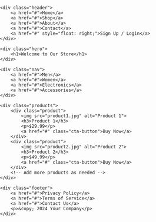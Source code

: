 <!DOCTYPE html>
<html lang="en">
<head>
    <meta charset="UTF-8">
    <meta name="viewport" content="width=device-width, initial-scale=1.0">
    <title>E-Commerce Landing Page</title>
    <style>
        body {
            font-family: Arial, sans-serif;
            margin: 0;
            padding: 0;
        }
        .header {
            background-color: #333;
            color: rgba(245, 248, 250, 0.918);
            padding: 10px 0;
            text-align: center;
        }
        .header a {
            color: rgba(225, 230, 233, 0.87);
            text-decoration: none;
            padding: 0 15px;
        }
        .hero {
            background: url('hero-image.jpg') no-repeat center center/cover;
            height: 300px;
            color: white;
            text-align: center;
            display: flex;
            align-items: center;
            justify-content: center;
        }
        .hero h1 {
            font-size: 3em;
        }
        .nav {
            display: flex;
            justify-content: center;
            background-color: #f4f4f4;
            padding: 10px 0;
        }
        .nav a {
            margin: 0 15px;
            text-decoration: none;
            color: #333;
        }
        .products {
            display: flex;
            justify-content: space-around;
            flex-wrap: wrap;
            padding: 20px;
        }
        .product {
            border: 1px solid #ddd;
            padding: 10px;
            margin: 10px;
            width: 200px;
            text-align: center;
        }
        .product img {
            max-width: 100%;
            height: auto;
        }
        .cta-button {
            display: inline-block;
            padding: 10px 20px;
            color: white;
            background-color: #007bff;
            text-decoration: none;
            border-radius: 5px;
        }
        .cta-button:hover {
            background-color: #0056b3;
        }
        .footer {
            background-color: #333;
            color: white;
            text-align: center;
            padding: 10px 0;
        }
        .footer a {
            color: white;
            text-decoration: none;
            margin: 0 10px;
        }
    </style>
</head>
<body>

    <div class="header">
        <a href="#">Home</a>
        <a href="#">Shop</a>
        <a href="#">About</a>
        <a href="#">Contact</a>
        <a href="#" style="float: right;">Sign Up / Login</a>
    </div>

    <div class="hero">
        <h1>Welcome to Our Store</h1>
    </div>

    <div class="nav">
        <a href="#">Men</a>
        <a href="#">Women</a>
        <a href="#">Electronics</a>
        <a href="#">Accessories</a>
    </div>

    <div class="products">
        <div class="product">
            <img src="product1.jpg" alt="Product 1">
            <h3>Product 1</h3>
            <p>$29.99</p>
            <a href="#" class="cta-button">Buy Now</a>
        </div>
        <div class="product">
            <img src="product2.jpg" alt="Product 2">
            <h3>Product 2</h3>
            <p>$49.99</p>
            <a href="#" class="cta-button">Buy Now</a>
        </div>
        <!-- Add more products as needed -->
    </div>

    <div class="footer">
        <a href="#">Privacy Policy</a>
        <a href="#">Terms of Service</a>
        <a href="#">Contact Us</a>
        <p>&copy; 2024 Your Company</p>
    </div>

</body>
</html>
